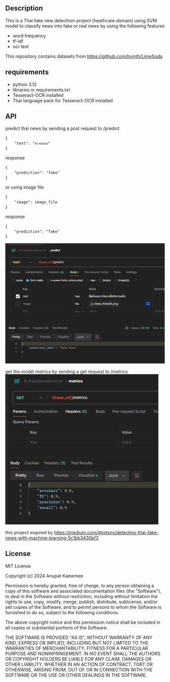 ## Description
This is a Thai fake new detechion project (heathcare domain)
using SVM model to classify news into fake or real news
by using the following features
- word frequency
- tf-idf
- ocr text

This repository contains datasets from 
https://github.com/byinth/LimeSoda

## requirements
- python 3.12
- libraries in requirements.txt
- Tesseract-OCR installed
- Thai language pack for Tesseract-OCR installed

## API
predict thai news by sending a post request to /predict
```
{
    "text": "ข่าวปลอม"
}
```
response
```
{
    "prediction": "fake"
}
```
or using image file
```
{
    "image": image_file
}
```
response
```
{
    "prediction": "fake"
}
```
![alt text](./images/image1.png)

get the model metrics by sending a get request to /metrics
![alt text](./images/image2.png)

this project inspired by
https://medium.com/@nitsirs/detecting-thai-fake-news-with-machine-learning-5c1bb3430bf3

## License
MIT License

Copyright (c) 2024 Anupat Kaewmee

Permission is hereby granted, free of charge, to any person obtaining a copy
of this software and associated documentation files (the "Software"), to deal
in the Software without restriction, including without limitation the rights
to use, copy, modify, merge, publish, distribute, sublicense, and/or sell
copies of the Software, and to permit persons to whom the Software is
furnished to do so, subject to the following conditions:

The above copyright notice and this permission notice shall be included in all
copies or substantial portions of the Software.

THE SOFTWARE IS PROVIDED "AS IS", WITHOUT WARRANTY OF ANY KIND, EXPRESS OR
IMPLIED, INCLUDING BUT NOT LIMITED TO THE WARRANTIES OF MERCHANTABILITY,
FITNESS FOR A PARTICULAR PURPOSE AND NONINFRINGEMENT. IN NO EVENT SHALL THE
AUTHORS OR COPYRIGHT HOLDERS BE LIABLE FOR ANY CLAIM, DAMAGES OR OTHER
LIABILITY, WHETHER IN AN ACTION OF CONTRACT, TORT OR OTHERWISE, ARISING FROM,
OUT OF OR IN CONNECTION WITH THE SOFTWARE OR THE USE OR OTHER DEALINGS IN THE
SOFTWARE.